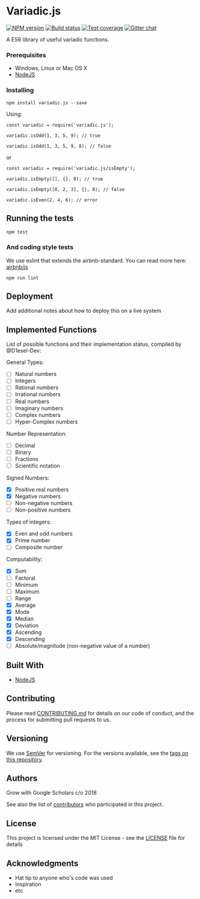 # Variadic.js

[![NPM version][npm-image]][npm-url]
[![Build status][travis-image]][travis-url]
[![Test coverage][coveralls-image]][coveralls-url]
[![Gitter chat][gitter-image]][gitter-url]

A ES6 library of useful variadic functions.

### Prerequisites

* Windows, Linux or Mac OS X
* [NodeJS](https://nodejs.org)

### Installing

```
npm install variadic.js --save
```

Using:

```
const variadic = require('variadic.js');

variadic.isOdd(1, 3, 5, 9); // true

variadic.isOdd(1, 3, 5, 9, 8); // false
```

or

```
const variadic = require('variadic.js/isEmpty');

variadic.isEmpty([], {}, 0); // true

variadic.isEmpty([0, 2, 3], {}, 0); // false

variadic.isEven(2, 4, 6); // error
```

## Running the tests

```
npm test
```

### And coding style tests
We use eslint that extends the airbnb-standard. You can read more here: [airbnb/js](https://github.com/airbnb/javascript) 

```
npm run lint
```

## Deployment

Add additional notes about how to deploy this on a live system

## Implemented Functions

List of possible functions and their implementation status, compiled by @D1esel-Dev:

General Types:

- [ ] Natural numbers
- [ ] Integers
- [ ] Rational numbers
- [ ] Irrational numbers
- [ ] Real numbers
- [ ] Imaginary numbers
- [ ] Complex numbers
- [ ] Hyper-Complex numbers

Number Representation:

- [ ] Decimal
- [ ] Binary
- [ ] Fractions
- [ ] Scientific notation

Signed Numbers:

- [X] Positive real numbers
- [X] Negative numbers
- [ ] Non-negative numbers
- [ ] Non-positive numbers

Types of integers:

- [X] Even and odd numbers
- [X] Prime number
- [ ] Composite number

Computability:

- [X] Sum
- [ ] Factoral
- [ ] Minimum
- [ ] Maximum
- [ ] Range
- [X] Average 
- [X] Mode
- [X] Median
- [X] Deviation
- [X] Ascending
- [X] Descending
- [ ] Absolute/magnitude (non-negative value of a number)

## Built With

* [NodeJS](https://nodejs.org)

## Contributing

Please read [CONTRIBUTING.md](CONTRIBUTING.md) for details on our code of conduct, and the process for submitting pull requests to us.

## Versioning

We use [SemVer](http://semver.org/) for versioning. For the versions available, see the [tags on this repository](https://github.com/variadicjs/variadic.js/releases). 

## Authors

Grow with Google Scholars c/o 2018

See also the list of [contributors](https://github.com/variadicjs/variadic.js/graphs/contributors) who participated in this project.

## License

This project is licensed under the MIT License - see the [LICENSE](LICENSE) file for details

## Acknowledgments

* Hat tip to anyone who's code was used
* Inspiration
* etc

[npm-image]: https://img.shields.io/npm/v/variadic.js.svg?style=for-the-badge
[npm-url]: https://npmjs.org/package/variadic.js
[travis-image]: https://img.shields.io/travis/variadicjs/variadic.js/master.svg?style=for-the-badge
[travis-url]: https://travis-ci.org/variadicjs/variadic.js
[coveralls-image]: https://img.shields.io/coveralls/variadicjs/variadic.js.svg?style=for-the-badge
[coveralls-url]: https://coveralls.io/r/variadicjs/variadic.js?branch=develop
[gitter-image]: https://img.shields.io/gitter/room/variadicjs/variadic.js.svg?style=for-the-badge
[gitter-url]: https://gitter.im/variadicjs/Lobby?source=orgpage
